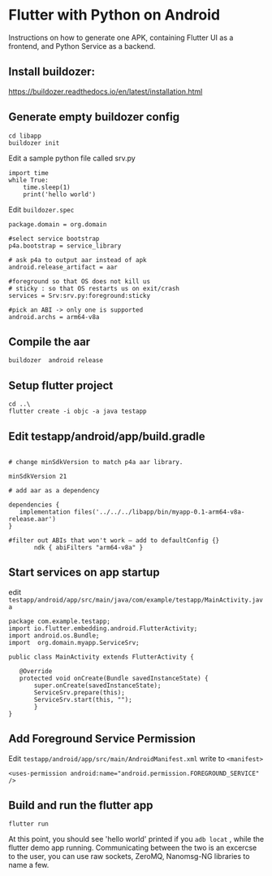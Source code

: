 # Flutter with Python on Android

 Instructions on how to generate one APK, containing Flutter UI as a frontend, and Python Service as a backend.

## Install buildozer:
 https://buildozer.readthedocs.io/en/latest/installation.html

## Generate empty buildozer config

```
cd libapp
buildozer init
```

Edit a sample python file called srv.py

```
import time
while True:
    time.sleep(1)
    print('hello world')
```

Edit `buildozer.spec`

```
package.domain = org.domain

#select service bootstrap 
p4a.bootstrap = service_library 

# ask p4a to output aar instead of apk 
android.release_artifact = aar

#foreground so that OS does not kill us 
# sticky : so that OS restarts us on exit/crash 
services = Srv:srv.py:foreground:sticky  

#pick an ABI -> only one is supported  
android.archs = arm64-v8a 
```

## Compile the aar 

`buildozer  android release`

##  Setup flutter project
```
cd ..\
flutter create -i objc -a java testapp
```


## Edit testapp/android/app/build.gradle 

 ```

# change minSdkVersion to match p4a aar library. 

 minSdkVersion 21 

# add aar as a dependency 

dependencies { 
    implementation files('../../../libapp/bin/myapp-0.1-arm64-v8a-release.aar') 
} 

#filter out ABIs that won't work – add to defaultConfig {} 
        ndk { abiFilters "arm64-v8a" } 

 ```

## Start services on app startup


edit `testapp/android/app/src/main/java/com/example/testapp/MainActivity.java` 

 ```
package com.example.testapp; 
import io.flutter.embedding.android.FlutterActivity; 
import android.os.Bundle; 
import  org.domain.myapp.ServiceSrv; 

public class MainActivity extends FlutterActivity { 

    @Override 
    protected void onCreate(Bundle savedInstanceState) { 
        super.onCreate(savedInstanceState); 
        ServiceSrv.prepare(this); 
        ServiceSrv.start(this, ""); 
        } 
} 
```
 

##  Add Foreground Service Permission

Edit `testapp/android/app/src/main/AndroidManifest.xml`
write to `<manifest>`

   ` <uses-permission android:name="android.permission.FOREGROUND_SERVICE" /> `

 


## Build and run the flutter app 

`flutter run`
  
At this point, you should see 'hello world' printed if you `adb locat` , while the flutter demo app running.  Communicating between the two is an excercse to the user,  you can use raw sockets, ZeroMQ, Nanomsg-NG libraries to name a few.

 
